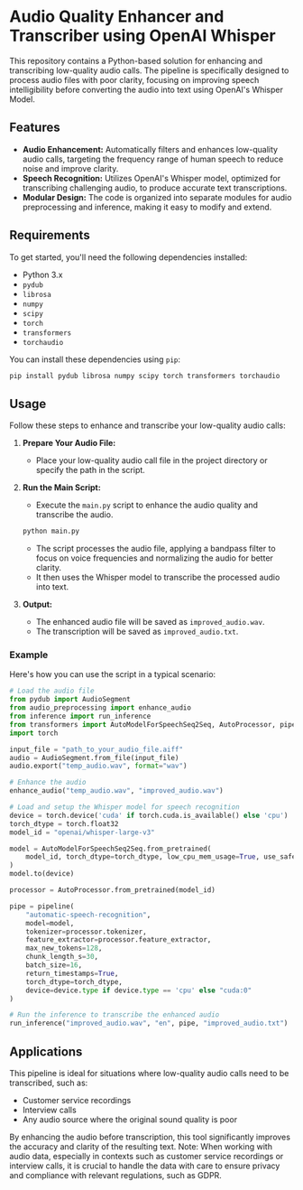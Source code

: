 
# Audio Quality Enhancer and Transcriber using OpenAI Whisper

This repository contains a Python-based solution for enhancing and transcribing low-quality audio calls. The pipeline is specifically designed to process audio files with poor clarity, focusing on improving speech intelligibility before converting the audio into text using OpenAI's Whisper Model.

## Features

- **Audio Enhancement:** Automatically filters and enhances low-quality audio calls, targeting the frequency range of human speech to reduce noise and improve clarity.
- **Speech Recognition:** Utilizes OpenAI's Whisper model, optimized for transcribing challenging audio, to produce accurate text transcriptions.
- **Modular Design:** The code is organized into separate modules for audio preprocessing and inference, making it easy to modify and extend.

## Requirements

To get started, you'll need the following dependencies installed:

- Python 3.x
- `pydub`
- `librosa`
- `numpy`
- `scipy`
- `torch`
- `transformers`
- `torchaudio`

You can install these dependencies using `pip`:

```bash
pip install pydub librosa numpy scipy torch transformers torchaudio
```

## Usage

Follow these steps to enhance and transcribe your low-quality audio calls:

1. **Prepare Your Audio File:**
   - Place your low-quality audio call file in the project directory or specify the path in the script.

2. **Run the Main Script:**
   - Execute the `main.py` script to enhance the audio quality and transcribe the audio.

   ```bash
   python main.py
   ```

   - The script processes the audio file, applying a bandpass filter to focus on voice frequencies and normalizing the audio for better clarity.
   - It then uses the Whisper model to transcribe the processed audio into text.

3. **Output:**
   - The enhanced audio file will be saved as `improved_audio.wav`.
   - The transcription will be saved as `improved_audio.txt`.

### Example

Here's how you can use the script in a typical scenario:

```python
# Load the audio file
from pydub import AudioSegment
from audio_preprocessing import enhance_audio
from inference import run_inference
from transformers import AutoModelForSpeechSeq2Seq, AutoProcessor, pipeline
import torch

input_file = "path_to_your_audio_file.aiff"
audio = AudioSegment.from_file(input_file)
audio.export("temp_audio.wav", format="wav")

# Enhance the audio
enhance_audio("temp_audio.wav", "improved_audio.wav")

# Load and setup the Whisper model for speech recognition
device = torch.device('cuda' if torch.cuda.is_available() else 'cpu')
torch_dtype = torch.float32
model_id = "openai/whisper-large-v3"

model = AutoModelForSpeechSeq2Seq.from_pretrained(
    model_id, torch_dtype=torch_dtype, low_cpu_mem_usage=True, use_safetensors=True
)
model.to(device)

processor = AutoProcessor.from_pretrained(model_id)

pipe = pipeline(
    "automatic-speech-recognition",
    model=model,
    tokenizer=processor.tokenizer,
    feature_extractor=processor.feature_extractor,
    max_new_tokens=128,
    chunk_length_s=30,
    batch_size=16,
    return_timestamps=True,
    torch_dtype=torch_dtype,
    device=device.type if device.type == 'cpu' else "cuda:0"
)

# Run the inference to transcribe the enhanced audio
run_inference("improved_audio.wav", "en", pipe, "improved_audio.txt")
```

## Applications

This pipeline is ideal for situations where low-quality audio calls need to be transcribed, such as:

- Customer service recordings
- Interview calls
- Any audio source where the original sound quality is poor

By enhancing the audio before transcription, this tool significantly improves the accuracy and clarity of the resulting text.
Note: When working with audio data, especially in contexts such as customer service recordings or interview calls, it is crucial to handle the data with care to ensure privacy and compliance with relevant regulations, such as GDPR.
